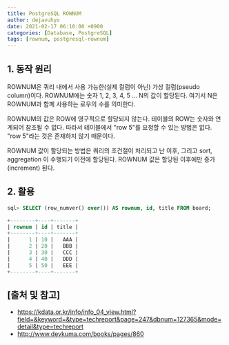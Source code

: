 ```yaml
--- 
title: PostgreSQL ROWNUM
author: dejavuhyo
date: 2021-02-17 06:10:00 +0900
categories: [Database, PostgreSQL]
tags: [rownum, postgresql-rownum]
---
```


## 1. 동작 원리
ROWNUM은 쿼리 내에서 사용 가능한(실제 컬럼이 아닌) 가상 컬럼(pseudo column)이다. ROWNUM에는 숫자 1, 2, 3, 4, 5 ... N의 값이 할당된다. 여기서 N은 ROWNUM과 함께 사용하는 로우의 수를 의미한다.

ROWNUM의 값은 ROW에 영구적으로 할당되지 않는다. 테이블의 ROW는 숫자와 연계되어 참조될 수 없다. 따라서 테이블에서 "row 5"를 요청할 수 있는 방법은 없다. "row 5"라는 것은 존재하지 않기 때문이다.

ROWNUM 값이 할당되는 방법은 쿼리의 조건절이 처리되고 난 이후, 그리고 sort, aggregation 이 수행되기 이전에 할당된다. ROWNUM 값은 할당된 이후에만 증가(increment) 된다.

## 2. 활용

```sql
sql> SELECT (row_numver() over()) AS rownum, id, title FROM board;

+--------+----+-------+
| rownum | id | title |
+--------+----+-------+
|      1 | 10 |   AAA |
|      2 | 20 |   BBB |
|      3 | 30 |   CCC |
|      4 | 40 |   DDD |
|      5 | 50 |   EEE |
+--------+----+-------+
```

## [출처 및 참고]
* <https://kdata.or.kr/info/info_04_view.html?field=&keyword=&type=techreport&page=247&dbnum=127365&mode=detail&type=techreport>
* <http://www.devkuma.com/books/pages/860>
